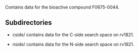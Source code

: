 Contains data for the bioactive compound F0675-0044.

## Subdirectories

- cside/ contains data for the C-side search space on rv1821.

- nside/ contains data for the N-side search space on rv1821.

